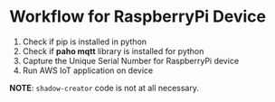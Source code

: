 # Workflow for RaspberryPi Device

1.  Check if pip is installed in python
2.  Check if <b>paho mqtt</b> library is installed for python
3.  Capture the Unique Serial Number for RaspberryPi device
4.  Run AWS IoT application on device


<b>NOTE</b>: ```shadow-creator``` code is not at all necessary.
